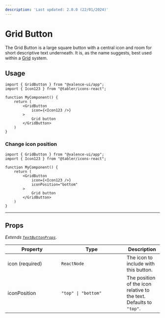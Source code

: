 ```yaml
---
description: 'Last updated: 2.0.0 (22/01/2024)'
---
```


# Grid Button

The Grid Button is a large square button with a central icon and room for short descriptive text underneath. It is, as the name suggests, best used within a [Grid](../../../valence-core/components/layout/grid.md) system.

## Usage

```tsx
import { GridButton } from "@valence-ui/app";
import { Icon123 } from "@tabler/icons-react";

function MyComponent() { 
    return ( 
        <GridButton
            icon={<Icon123 />}
        >
            Grid button
        </GridButton>
    )
}
```

### Change icon position

```tsx
import { GridButton } from "@valence-ui/app";
import { Icon123 } from "@tabler/icons-react";

function MyComponent() { 
    return ( 
        <GridButton
            icon={<Icon123 />}
            iconPosition="bottom"
        >
            Grid button
        </GridButton>
    )
}
```

***

## Props

_Extends_ [_`TextButtonProps`_](../../../valence-core/components/buttons/text-button.md#props)_._

<table data-full-width="true"><thead><tr><th width="159">Property</th><th width="197">Type</th><th>Description</th></tr></thead><tbody><tr><td>icon (required)</td><td><code>ReactNode</code></td><td>The icon to include with this button.</td></tr><tr><td>iconPosition</td><td><code>"top" | "bottom"</code></td><td>The position of the icon relative to the text. Defaults to <code>"top"</code>.</td></tr></tbody></table>

